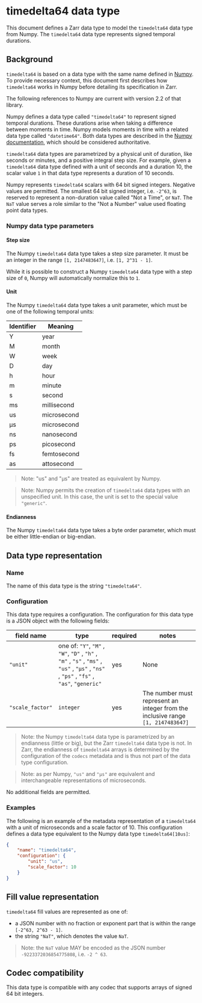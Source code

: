 # timedelta64 data type

This document defines a Zarr data type to model the `timedelta64` data type from Numpy. The `timedelta64` data type represents signed temporal durations.

## Background

`timedelta64` is based on a data type with the same name defined in [Numpy](https://numpy.org/). To provide necessary context, this document first describes how `timedelta64` works in Numpy before detailing its specification in Zarr.

The following references to Numpy are current with version 2.2 of that library.

Numpy defines a data type called `"timedelta64"` to represent signed temporal durations. These durations arise when taking a difference between moments in time. Numpy models moments in time with a related data type called `"datetime64"`. Both data types are described in the [Numpy documentation](https://numpy.org/doc/stable/reference/arrays.datetime.html), which should be considered authoritative.

`timedelta64` data types are parametrized by a physical unit of duration, like seconds or minutes, and a positive integral step size. For example, given a `timedelta64` data type defined with a unit of seconds and a duration 10, the scalar value `1` in that data type represents a duration of 10 seconds.   

Numpy represents `timedelta64` scalars with 64 bit signed integers. Negative values are permitted. The smallest 64 bit signed integer, i.e. `-2^63`, is reserved to represent a non-duration value called "Not a Time", or `NaT`. The `NaT` value serves a role similar to the "Not a Number" value used floating point data types. 

### Numpy data type parameters

#### Step size
The Numpy `timedelta64` data type takes a step size parameter. It must be an integer in the range `[1, 2147483647]`, i.e. `[1, 2^31 - 1]`.

While it is possible to construct a Numpy `timedelta64` data type with a step size of `0`, Numpy will automatically normalize this to `1`.

#### Unit
The Numpy `timedelta64` data type takes a unit parameter, which must be one of the following temporal units:

| Identifier | Meaning     |
|------------|----------|
| Y        | year   |
| M        | month   |
| W       | week     |
| D        | day      |
| h       | hour     |
| m      | minute    |
| s       | second     |
| ms       | millisecond     |
| us       | microsecond     |
| μs       | microsecond     |
| ns       | nanosecond      |
| ps       | picosecond      |
| fs       | femtosecond     |
| as       | attosecond     |

> Note: "us" and "μs" are treated as equivalent by Numpy.

> Note: Numpy permits the creation of `timedelta64` data types with an unspecified unit. In this case, the unit is set to the special value `"generic"`.

#### Endianness
The Numpy `timedelta64` data type takes a byte order parameter, which must be either little-endian or big-endian. 

## Data type representation

### Name

The name of this data type is the string `"timedelta64"`.

### Configuration

This data type requires a configuration. The configuration for this data type is a JSON object with the following fields:

| field name | type | required | notes |
|------------|----------|---|---|
| `"unit"` | one of: `"Y"`, `"M"` , `"W"`, `"D"` , `"h"` , `"m"` , `"s"` , `"ms"` , `"us"` , `"μs"` , `"ns"` , `"ps"` , `"fs"` , `"as"`, `"generic"` | yes | None |
| `"scale_factor"` | `integer` | yes | The number must represent an integer from the inclusive range `[1, 2147483647]` |

> Note: the Numpy `timedelta64` data type is parametrized by an endianness (little or big), but the Zarr `timedelta64` data type is not. In Zarr, the endianness of `timedelta64` arrays is determined by the configuration of the `codecs` metadata and is thus not part of the data type configuration.

> Note: as per Numpy, `"us"` and `"μs"` are equivalent and interchangeable representations of microseconds.

No additional fields are permitted.

### Examples
The following is an example of the metadata representation of a `timedelta64` with a unit of microseconds and a scale factor of 10. This configuration defines a data type equivalent to the Numpy data type `timedelta64[10us]`:

```json
{
    "name": "timedelta64",
    "configuration": {
        "unit": "us",
        "scale_factor": 10
    }
}
```

## Fill value representation

`timedelta64` fill values are represented as one of:
- a JSON number with no fraction or exponent part that is within the range `[-2^63, 2^63 - 1]`. 
- the string `"NaT"`, which denotes the value `NaT`. 

> Note: the `NaT` value MAY be encoded as the JSON number `-9223372036854775808`, i.e. `-2 ^ 63`. 

## Codec compatibility

This data type is compatible with any codec that supports arrays of signed 64 bit integers.
